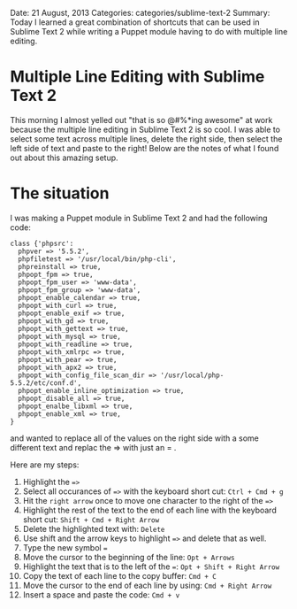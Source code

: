 Date: 21 August, 2013
Categories: categories/sublime-text-2
Summary: Today I learned a great combination of shortcuts that can be used in Sublime Text 2 while writing a Puppet module having to do with multiple line editing.

# Multiple Line Editing with Sublime Text 2
This morning I almost yelled out "that is so @#%*ing awesome" at work because the multiple line editing in Sublime Text 2 is so cool. I was able to select some text across multiple lines, delete the right side, then select the left side of text and paste to the right! Below are the notes of what I found out about this amazing setup.

# The situation

I was making a Puppet module in Sublime Text 2 and had the following code:

    class {'phpsrc':
      phpver => '5.5.2',
      phpfiletest => '/usr/local/bin/php-cli',
      phpreinstall => true,
      phpopt_fpm => true,
      phpopt_fpm_user => 'www-data',
      phpopt_fpm_group => 'www-data',
      phpopt_enable_calendar => true,
      phpopt_with_curl => true,
      phpopt_enable_exif => true,
      phpopt_with_gd => true,
      phpopt_with_gettext => true,
      phpopt_with_mysql => true,
      phpopt_with_readline => true,
      phpopt_with_xmlrpc => true,
      phpopt_with_pear => true,
      phpopt_with_apx2 => true,
      phpopt_with_config_file_scan_dir => '/usr/local/php-5.5.2/etc/conf.d',
      phpopt_enable_inline_optimization => true,
      phpopt_disable_all => true,
      phpopt_enalbe_libxml => true,
      phpopt_enable_xml => true,
    }

and wanted to replace all of the values on the right side with a some different text and replac the => with just an = .

Here are my steps:

1. Highlight the `=>`
2. Select all occurances of `=>` with the keyboard short cut: `Ctrl + Cmd + g`
3. Hit the `right arrow` once to move one character to the right of the `=>`
4. Highlight the rest of the text to the end of each line with the keyboard short cut: `Shift + Cmd + Right Arrow`
5. Delete the highlighted text with: `Delete`
6. Use shift and the arrow keys to highlight `=>` and delete that as well.
7. Type the new symbol `=`
8. Move the cursor to the beginning of the line: `Opt + Arrows`
9. Highlight the text that is to the left of the `=`: `Opt + Shift + Right Arrow`
10. Copy the text of each line to the copy buffer: `Cmd + C`
11. Move the cursor to the end of each line by using: `Cmd + Right Arrow`
12. Insert a space and paste the code: `Cmd + v`